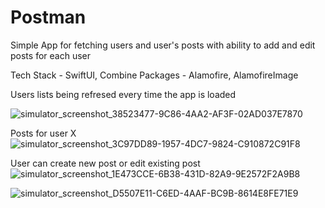 # Postman
Simple App for fetching users and user's posts with ability to add and edit posts for each user

Tech Stack - SwiftUI, Combine
Packages - Alamofire, AlamofireImage

Users lists being refresed every time the app is loaded

![simulator_screenshot_38523477-9C86-4AA2-AF3F-02AD037E7870](https://user-images.githubusercontent.com/649080/226359584-5a26bf9a-cb64-4587-bf2f-3fd1ef215d89.png)

Posts for user X
![simulator_screenshot_3C97DD89-1957-4DC7-9824-C910872C91F8](https://user-images.githubusercontent.com/649080/226359764-4d37b748-cdd9-44f8-9ca6-129e390d2eda.png)

User can create new post or edit existing post
![simulator_screenshot_1E473CCE-6B38-431D-82A9-9E2572F2A9B8](https://user-images.githubusercontent.com/649080/226359884-963e1e95-c210-4831-9d7c-bacfedde82c1.png)

![simulator_screenshot_D5507E11-C6ED-4AAF-BC9B-8614E8FE71E9](https://user-images.githubusercontent.com/649080/226359977-8badc405-6927-4b16-a6c5-4a3dddd00316.png)

